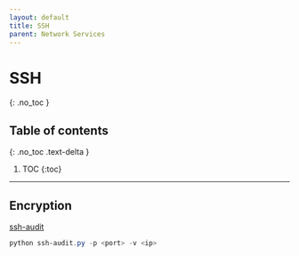 ```yaml
---
layout: default
title: SSH
parent: Network Services
---
```


# SSH
{: .no_toc }

## Table of contents
{: .no_toc .text-delta }

1. TOC
{:toc}

---

## Encryption
[ssh-audit](https://github.com/arthepsy/ssh-audit)
```powershell
python ssh-audit.py -p <port> -v <ip>
```